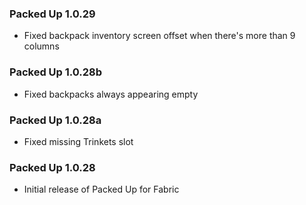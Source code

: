 ### Packed Up 1.0.29
- Fixed backpack inventory screen offset when there's more than 9 columns

### Packed Up 1.0.28b
- Fixed backpacks always appearing empty

### Packed Up 1.0.28a
- Fixed missing Trinkets slot

### Packed Up 1.0.28
- Initial release of Packed Up for Fabric
